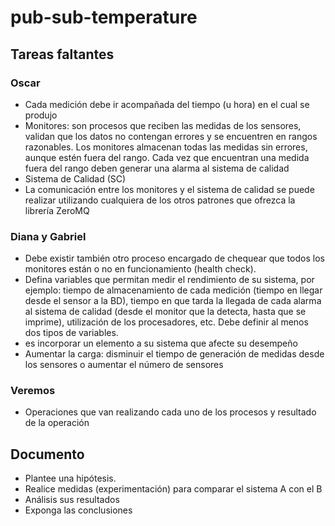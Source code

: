 # pub-sub-temperature
## Tareas faltantes
### Oscar
* Cada medición debe ir acompañada del tiempo (u hora) en el cual se produjo
* Monitores: son procesos que reciben las medidas de los sensores, validan que los datos no contengan errores y se encuentren en rangos razonables. Los monitores almacenan todas las medidas sin errores, aunque estén fuera del rango. Cada vez que encuentran una medida fuera del rango deben generar una alarma al sistema de calidad
* Sistema de Calidad (SC)
* La comunicación entre los monitores y el sistema de calidad se puede realizar utilizando cualquiera de los otros patrones que ofrezca la librería ZeroMQ 

### Diana y Gabriel
* Debe existir también otro proceso encargado de chequear que todos los monitores están o no en funcionamiento (health check). 
* Defina variables que permitan medir el rendimiento de su sistema, por ejemplo: tiempo de almacenamiento de cada medición (tiempo en llegar desde el sensor a la BD), tiempo en que tarda la llegada de cada alarma al sistema de calidad (desde el monitor que la detecta, hasta que se imprime), utilización de los procesadores, etc.  Debe definir al menos dos tipos de variables. 
* es incorporar un elemento a su sistema que afecte su desempeño
* Aumentar la carga: disminuir el tiempo de generación de medidas desde los sensores o aumentar el número de sensores

### Veremos
* Operaciones que van realizando cada uno de los procesos y resultado de la operación

## Documento 
* Plantee una hipótesis. 
* Realice medidas (experimentación) para comparar el sistema A con el B 
* Análisis sus resultados
* Exponga las conclusiones
